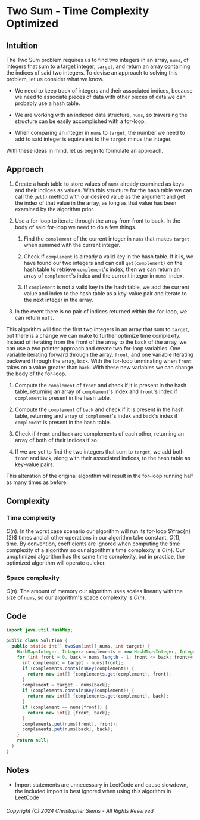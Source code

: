 <!---
Copyright (C) 2024 Christopher Siems - All Rights Reserved

You may use, distribute, and modify this code under the terms of the GNU General Public License 3, which should have been included this file. If not visit: https://www.gnu.org/licenses/gpl-3.0.en.html
--->

# Two Sum - Time Complexity Optimized

## Intuition

The Two Sum problem requires us to find two integers in an array, `nums`, of integers that sum to a target integer, `target`, and return an array containing the indices of said two integers. To devise an approach to solving this problem, let us consider what we know.

- We need to keep track of integers and their associated indices, because we need to associate pieces of data with other pieces of data we can probably use a hash table.

- We are working with an indexed data structure, `nums`, so traversing the structure can be easily accomplished with a for-loop.

- When comparing an integer in `nums` to `target`, the number we need to add to said integer is equivalent to the `target` minus the integer.

With these ideas in mind, let us begin to formulate an approach.

## Approach

1. Create a hash table to store values of `nums` already examined as keys and their indices as values. With this structure for the hash table we can call the `get()` method with our desired value as the argument and get the index of that value in the array, as long as that value has been examined by the algorithm prior.

2. Use a for-loop to iterate through the array from front to back. In the body of said for-loop we need to do a few things.

    1. Find the `complement` of the current integer in `nums` that makes `target` when summed with the current integer.
    
    2. Check if `complement` is already a valid key in the hash table. If it is, we have found our two integers and can call `get(complement)` on the hash table to retrieve `complement`'s index, then we can return an array of `complement`'s index and the current integer in `nums`' index.

    3. If `complement` is not a valid key in the hash table, we add the current value and index to the hash table as a key-value pair and iterate to the next integer in the array.

3. In the event there is no pair of indices returned within the for-loop, we can return `null`.

This algorithm will find the first two integers in an array that sum to `target`, but there is a change we can make to further optimize time complexity. Instead of iterating from the front of the array to the back of the array, we can use a two pointer approach and create two for-loop variables. One variable iterating forward through the array, `front`, and one variable iterating backward through the array, `back`. With the for-loop terminating when `front` takes on a value greater than `back`. With these new variables we can change the body of the for-loop.

1. Compute the `complement` of `front` and check if it is present in the hash table, returning an array of `complement`'s index and `front`'s index if `complement` is present in the hash table.

2. Compute the `complement` of `back` and check if it is present in the hash table, returning and array of `complement`'s index and `back`'s index if `complement` is present in the hash table.

3. Check if `front` and `back` are complements of each other, returning an array of both of their indices if so.

4. If we are yet to find the two integers that sum to `target`, we add both `front` and `back`, along with their associated indices, to the hash table as key-value pairs.

This alteration of the original algorithm will result in the for-loop running half as many times as before.

## Complexity

### Time complexity

$O(n)$. In the worst case scenario our algorithm will run its for-loop $\frac{n}{2}$ times and all other operations in our algorithm take constant, $O(1)$, time. By convention, coefficients are ignored when computing the time complexity of a algorithm so our algorithm's time complexity is $O(n)$. Our unoptimized algorithm has the same time complexity, but in practice, the optimized algorithm will operate quicker.

### Space complexity

$O(n)$. The amount of memory our algorithm uses scales linearly with the size of `nums`, so our algorithm's space complexity is $O(n)$.

## Code

```Java
import java.util.HashMap;

public class Solution {
  public static int[] twoSum(int[] nums, int target) {
    HashMap<Integer, Integer> complements = new HashMap<Integer, Integer>();
    for (int front = 0, back = nums.length - 1; front <= back; front++, back--) {
      int complement = target - nums[front];
      if (complements.containsKey(complement)) {
        return new int[] {complements.get(complement), front};
      }
      complement = target - nums[back];
      if (complements.containsKey(complement)) {
        return new int[] {complements.get(complement), back};
      }
      if (complement == nums[front]) {
        return new int[] {front, back};
      }
      complements.put(nums[front], front);
      complements.put(nums[back], back);
    }
    return null;
  }
}
```

## Notes

- Import statements are unnecessary in LeetCode and cause slowdown, the included import is best ignored when using this algorithm in LeetCode

###### Copyright (C) 2024 Christopher Siems - All Rights Reserved